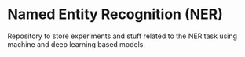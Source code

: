 # Named Entity Recognition (NER)

Repository to store experiments and stuff related to the NER task using machine and deep learning based models.
